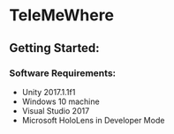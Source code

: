# TeleMeWhere

## Getting Started:

### Software Requirements:
* Unity 2017.1.1f1
* Windows 10 machine
* Visual Studio 2017
* Microsoft HoloLens in Developer Mode
